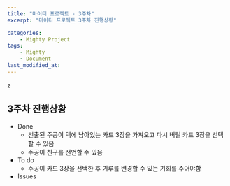 ```yaml
---
title: "마이티 프로젝트 - 3주차"
excerpt: "마이티 프로젝트 3주차 진행상황"

categories:
    - Mighty Project
tags:
    - Mighty
    - Document
last_modified_at:
---
```

z
## 3주차 진행상황
- Done
    - 선출된 주공이 덱에 남아있는 카드 3장을 가져오고 다시 버릴 카드 3장을 선택할 수 있음
    - 주공이 친구를 선언할 수 있음
- To do
    - 주공이 카드 3장을 선택한 후 기루를 변경할 수 있는 기회를 주어야함
- Issues